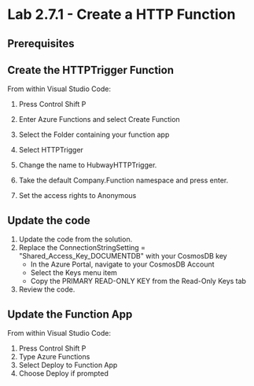 # Lab 2.7.1 - Create a HTTP Function


## Prerequisites


## Create the HTTPTrigger Function

From within Visual Studio Code:

1.  Press Control Shift P

2.  Enter Azure Functions and select Create Function
3.  Select the Folder containing your function app
4.  Select HTTPTrigger
5.  Change the name to HubwayHTTPTrigger.
6.  Take the default Company.Function namespace and press enter.
7.  Set the access rights to Anonymous


## Update the code
1.  Update the code from the solution.
2.  Replace the ConnectionStringSetting = "Shared_Access_Key_DOCUMENTDB" with your CosmosDB key
    * In the Azure Portal, navigate to your CosmosDB Account
    * Select the Keys menu item
    * Copy the PRIMARY READ-ONLY KEY from the Read-Only Keys tab
3.  Review the code.

## Update the Function App

From within Visual Studio Code:

1.  Press Control Shift P
2.  Type Azure Functions
3.  Select Deploy to Function App
4.  Choose Deploy if prompted


